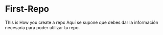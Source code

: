 # First-Repo
This is How you create a repo
Aquí se supone que debes dar la información necesaria para poder utilizar tu repo.
